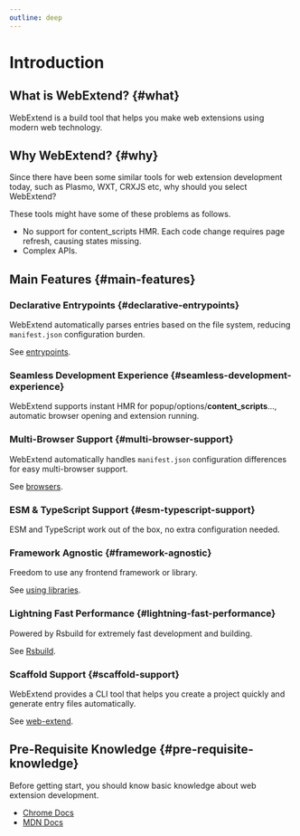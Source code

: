 ```yaml
---
outline: deep
---
```


# Introduction

## What is WebExtend? {#what}

WebExtend is a build tool that helps you make web extensions using modern web technology.

## Why WebExtend? {#why}

Since there have been some similar tools for web extension development today, such as Plasmo, WXT, CRXJS etc, why should you select WebExtend?

These tools might have some of these problems as follows.

- No support for content_scripts HMR. Each code change requires page refresh, causing states missing.
- Complex APIs.

## Main Features {#main-features}

### Declarative Entrypoints {#declarative-entrypoints}

WebExtend automatically parses entries based on the file system, reducing `manifest.json` configuration burden.

See [entrypoints](../essentials/entrypoints.md).

### Seamless Development Experience {#seamless-development-experience}

WebExtend supports instant HMR for popup/options/**content_scripts**..., automatic browser opening and extension running.

### Multi-Browser Support {#multi-browser-support}

WebExtend automatically handles `manifest.json` configuration differences for easy multi-browser support.

See [browsers](../essentials/browsers.md).

### ESM & TypeScript Support {#esm-typescript-support}

ESM and TypeScript work out of the box, no extra configuration needed.

### Framework Agnostic {#framework-agnostic}

Freedom to use any frontend framework or library.

See [using libraries](../essentials/using-libraries.md).

### Lightning Fast Performance {#lightning-fast-performance}

Powered by Rsbuild for extremely fast development and building.

See [Rsbuild](https://rsbuild.dev/).

### Scaffold Support {#scaffold-support}

WebExtend provides a CLI tool that helps you create a project quickly and generate entry files automatically.

See [web-extend](../../api/web-extend.md).

## Pre-Requisite Knowledge {#pre-requisite-knowledge}

Before getting start, you should know basic knowledge about web extension development.

- [Chrome Docs](https://developer.chrome.com/docs/extensions/get-started)
- [MDN Docs](https://developer.mozilla.org/en-US/docs/Mozilla/Add-ons/WebExtensions)

